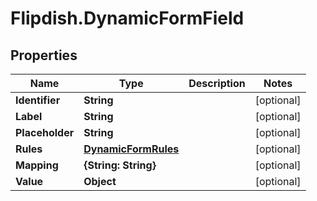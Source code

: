 # Flipdish.DynamicFormField

## Properties
Name | Type | Description | Notes
------------ | ------------- | ------------- | -------------
**Identifier** | **String** |  | [optional] 
**Label** | **String** |  | [optional] 
**Placeholder** | **String** |  | [optional] 
**Rules** | [**DynamicFormRules**](DynamicFormRules.md) |  | [optional] 
**Mapping** | **{String: String}** |  | [optional] 
**Value** | **Object** |  | [optional] 


